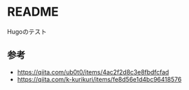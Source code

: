 # README

Hugoのテスト

## 参考

- <https://qiita.com/ub0t0/items/4ac2f2d8c3e8fbdfcfad>
- <https://qiita.com/k-kurikuri/items/fe8d56e1d4bc96418576>
